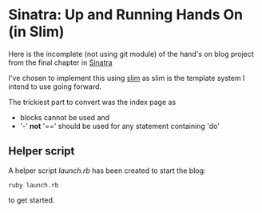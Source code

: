 # Sinatra: Up and Running Hands On (in Slim)

Here is the incomplete (not using git module) of the hand's on  blog
project from the final chapter in
[Sinatra](http://www.amazon.co.uk/Sinatra-Up-Running-Alan-Harris/dp/1449304230/ref=sr_1_1?ie=UTF8&qid=1333952881&sr=8-1)

I've chosen to implement this using [slim](http://slim-lang.org) as slim is
the template system I intend to use going forward.

The trickiest part to convert was the index page as
* blocks cannot be used and
* '-' **not** '==' should be used for any statement containing 'do'

## Helper script

A helper script _launch.rb_ has been created to start the blog:

    ruby launch.rb

to get started.
